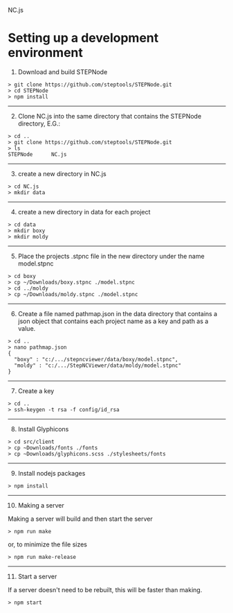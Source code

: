 NC.js


Setting up a development environment
====================================

  1. Download and build STEPNode

  ```
  > git clone https://github.com/steptools/STEPNode.git
  > cd STEPNode
  > npm install
  ```

  ------------------------------------------------------------------------------
  2. Clone NC.js into the same directory that contains the STEPNode
      directory, E.G.:

  ```
  > cd ..
  > git clone https://github.com/steptools/STEPNode.git
  > ls
  STEPNode      NC.js
  ```

  ------------------------------------------------------------------------------
  3. create a new directory in NC.js

  ```
  > cd NC.js
  > mkdir data
  ```

  ------------------------------------------------------------------------------
  4. create a new directory in data for each project

  ```
  > cd data
  > mkdir boxy
  > mkdir moldy
  ```

  ------------------------------------------------------------------------------
  5. Place the projects .stpnc file in the new directory under the name
      model.stpnc

  ```
  > cd boxy
  > cp ~/Downloads/boxy.stpnc ./model.stpnc
  > cd ../moldy
  > cp ~/Downloads/moldy.stpnc ./model.stpnc
  ```

  ------------------------------------------------------------------------------
  6. Create a file named pathmap.json in the data directory that contains a json
      object that contains each project name as a key and path as a value.

  ```
  > cd ..
  > nano pathmap.json
  {
    "boxy" : "c:/.../stepncviewer/data/boxy/model.stpnc",
    "moldy" : "c:/.../StepNCViewer/data/moldy/model.stpnc"
  }
  ```

  ------------------------------------------------------------------------------
  7. Create a key

  ```
  > cd ..
  > ssh-keygen -t rsa -f config/id_rsa
  ```
 
 ------------------------------------------------------------------------------
  8. Install Glyphicons

  ```
  > cd src/client
  > cp ~Downloads/fonts ./fonts
  > cp ~Downloads/glyphicons.scss ./stylesheets/fonts
  ```

  ------------------------------------------------------------------------------
  9. Install nodejs packages

  ```
  > npm install
  ```
 ------------------------------------------------------------------------------
  10. Making a server

  Making a server will build and then start the server

  ```
  > npm run make
  ```

  or, to minimize the file sizes

  ```
  > npm run make-release
  ```
  ------------------------------------------------------------------------------
  11. Start a server

  If a server doesn't need to be rebuilt, this will be faster than making. 

  ```
  > npm start
  ```
 